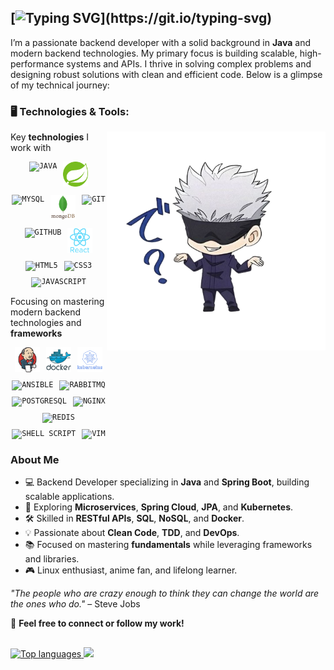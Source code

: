 ## [![Typing SVG](https://readme-typing-svg.herokuapp.com/?color=DCDCDC&size=35&center=true&vCenter=true&width=1000&lines=Hi+there+👋;My+name+is+Felipe+Cardoso+Vargas;I'm+from+Brazil;Welcome+to+my+GitHub!)](https://git.io/typing-svg)

I’m a passionate backend developer with a solid background in **Java** and modern backend technologies. My primary focus is building scalable, high-performance systems and APIs. I thrive in solving complex problems and designing robust solutions with clean and efficient code. Below is a glimpse of my technical journey:
  
### 🖥️ **Technologies & Tools:**

<img width="350px" align="right" src="https://github.com/Felipecardosovargas/Felipecardosovargas/blob/main/stg.png">

<p>Key <b>technologies</b> I work with</p>

<div style="display: flex; flex-wrap: wrap; gap: 10px; justify-content: center;">
  <code><img width="40px" src="https://cdn.jsdelivr.net/gh/devicons/devicon/icons/java/java-original.svg" title="JAVA"/></code>
  <code><img width="40px" src="https://github.com/devicons/devicon/blob/v2.16.0/icons/spring/spring-original.svg" title="SPRING"/></code>
  <code><img width="40px" src="https://cdn.jsdelivr.net/gh/devicons/devicon/icons/mysql/mysql-original.svg" title="MYSQL"/></code>
  <code><img width="40px" src="https://github.com/devicons/devicon/blob/v2.16.0/icons/mongodb/mongodb-original-wordmark.svg" title="MONGODB"/></code>
  <code><img width="40px" src="https://cdn.jsdelivr.net/gh/devicons/devicon/icons/git/git-original.svg" title="GIT"/></code>
  <code><img width="40px" src="https://cdn.jsdelivr.net/gh/devicons/devicon/icons/github/github-original.svg" title="GITHUB"/></code>
  <code><img width="40px" src="https://github.com/devicons/devicon/blob/v2.16.0/icons/react/react-original-wordmark.svg" title="REACT"/></code>
  <code><img width="40px" src="https://cdn.jsdelivr.net/gh/devicons/devicon/icons/html5/html5-original-wordmark.svg" title="HTML5"/></code>
  <code><img width="40px" src="https://cdn.jsdelivr.net/gh/devicons/devicon/icons/css3/css3-original-wordmark.svg" title="CSS3"/></code>
  <code><img width="40px" src="https://cdn.jsdelivr.net/gh/devicons/devicon/icons/javascript/javascript-original.svg" title="JAVASCRIPT"/></code>
</div>

<p>Focusing on mastering modern backend technologies and<b> frameworks</b></p>

<div style="display: flex; flex-wrap: wrap; gap: 10px; justify-content: center;">
  <code><img width="40px" src="https://github.com/devicons/devicon/blob/v2.16.0/icons/jenkins/jenkins-original.svg" title="JENKINS"/></code>
  <code><img width="40px" src="https://github.com/devicons/devicon/blob/v2.16.0/icons/docker/docker-original-wordmark.svg" title="DOCKER"/></code>
  <code><img width="40px" src="https://github.com/devicons/devicon/blob/v2.16.0/icons/kubernetes/kubernetes-line-wordmark.svg" title="KUBERNETES"/></code>
  <code><img width="40px" src="https://cdn.jsdelivr.net/gh/devicons/devicon/icons/ansible/ansible-original-wordmark.svg" title="ANSIBLE"/></code>
  <code><img width="40px" src="https://cdn.jsdelivr.net/gh/devicons/devicon/icons/rabbitmq/rabbitmq-original-wordmark.svg" title="RABBITMQ"/></code>
  <code><img width="40px" src="https://cdn.jsdelivr.net/gh/devicons/devicon/icons/postgresql/postgresql-original-wordmark.svg" title="POSTGRESQL"/></code>
  <code><img width="40px" src="https://cdn.jsdelivr.net/gh/devicons/devicon/icons/nginx/nginx-original.svg" title="NGINX"/></code>
  <code><img width="40px" src="https://cdn.jsdelivr.net/gh/devicons/devicon/icons/redis/redis-original-wordmark.svg" title="REDIS"/></code>
  <code><img width="40px" src="https://cdn.jsdelivr.net/gh/devicons/devicon/icons/bash/bash-original.svg" title="SHELL SCRIPT"/></code>
  <code><img width="40px" src="https://cdn.jsdelivr.net/gh/devicons/devicon/icons/vim/vim-original.svg" title="VIM"/></code>
</div>

### About Me

- 💻 Backend Developer specializing in **Java** and **Spring Boot**, building scalable applications.
- 🌱 Exploring **Microservices**, **Spring Cloud**, **JPA**, and **Kubernetes**.
- 🛠️ Skilled in **RESTful APIs**, **SQL**, **NoSQL**, and **Docker**.
- 💡 Passionate about **Clean Code**, **TDD**, and **DevOps**.
- 📚 Focused on mastering **fundamentals** while leveraging frameworks and libraries.
- 🎮 Linux enthusiast, anime fan, and lifelong learner.

*"The people who are crazy enough to think they can change the world are the ones who do."* – Steve Jobs

🔗 **Feel free to connect or follow my work!**

##
<p align="center">
  <div align-items="center">
    <a href="https://github.com/Felipecardosovargas">
      <img loading="lazy" height="180em" src="https://github-readme-stats.vercel.app/api/top-langs/?username=Felipecardosovargas&layout=compact&langs_count=7&theme=dark&text_color=ffffff" alt="Top languages"/>
      <img height="180em" src="https://github-readme-stats-eight-theta.vercel.app/api?username=Felipecardosovargas&show_icons=true&theme=dark&include_all_commits=true&count_private=true&text_color=ffffff"/>
    </a>
  </div>
</p>
